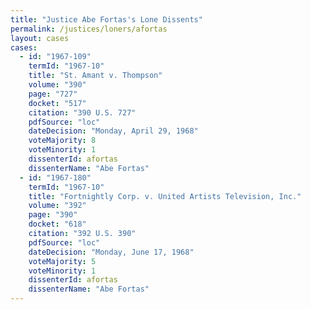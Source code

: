 ```yaml
---
title: "Justice Abe Fortas's Lone Dissents"
permalink: /justices/loners/afortas
layout: cases
cases:
  - id: "1967-109"
    termId: "1967-10"
    title: "St. Amant v. Thompson"
    volume: "390"
    page: "727"
    docket: "517"
    citation: "390 U.S. 727"
    pdfSource: "loc"
    dateDecision: "Monday, April 29, 1968"
    voteMajority: 8
    voteMinority: 1
    dissenterId: afortas
    dissenterName: "Abe Fortas"
  - id: "1967-180"
    termId: "1967-10"
    title: "Fortnightly Corp. v. United Artists Television, Inc."
    volume: "392"
    page: "390"
    docket: "618"
    citation: "392 U.S. 390"
    pdfSource: "loc"
    dateDecision: "Monday, June 17, 1968"
    voteMajority: 5
    voteMinority: 1
    dissenterId: afortas
    dissenterName: "Abe Fortas"
---
```


